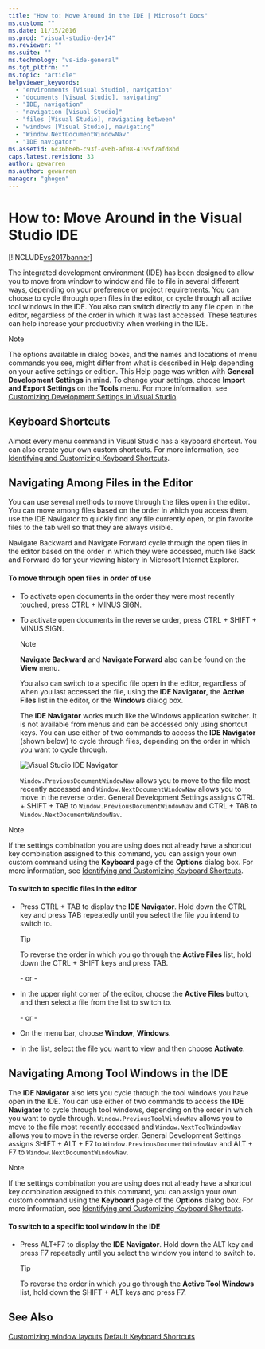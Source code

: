 ```yaml
---
title: "How to: Move Around in the IDE | Microsoft Docs"
ms.custom: ""
ms.date: 11/15/2016
ms.prod: "visual-studio-dev14"
ms.reviewer: ""
ms.suite: ""
ms.technology: "vs-ide-general"
ms.tgt_pltfrm: ""
ms.topic: "article"
helpviewer_keywords:
  - "environments [Visual Studio], navigation"
  - "documents [Visual Studio], navigating"
  - "IDE, navigation"
  - "navigation [Visual Studio]"
  - "files [Visual Studio], navigating between"
  - "windows [Visual Studio], navigating"
  - "Window.NextDocumentWindowNav"
  - "IDE navigator"
ms.assetid: 6c36b6eb-c93f-496b-af08-4199f7afd8bd
caps.latest.revision: 33
author: gewarren
ms.author: gewarren
manager: "ghogen"
---
```

# How to: Move Around in the Visual Studio IDE
[!INCLUDE[vs2017banner](../includes/vs2017banner.md)]

The integrated development environment (IDE) has been designed to allow you to move from window to window and file to file in several different ways, depending on your preference or project requirements. You can choose to cycle through open files in the editor, or cycle through all active tool windows in the IDE. You also can switch directly to any file open in the editor, regardless of the order in which it was last accessed. These features can help increase your productivity when working in the IDE.

> [!NOTE]
>  The options available in dialog boxes, and the names and locations of menu commands you see, might differ from what is described in Help depending on your active settings or edition. This Help page was written with **General Development Settings** in mind. To change your settings, choose **Import and Export Settings** on the **Tools** menu. For more information, see [Customizing Development Settings in Visual Studio](http://msdn.microsoft.com/en-us/22c4debb-4e31-47a8-8f19-16f328d7dcd3).

## Keyboard Shortcuts
 Almost every menu command in Visual Studio has a keyboard shortcut. You can also create your own custom shortcuts. For more information, see [Identifying and Customizing Keyboard Shortcuts](../ide/identifying-and-customizing-keyboard-shortcuts-in-visual-studio.md).

## Navigating Among Files in the Editor
 You can use several methods to move through the files open in the editor. You can move among files based on the order in which you access them, use the IDE Navigator to quickly find any file currently open, or pin favorite files to the tab well so that they are always visible.

 Navigate Backward and Navigate Forward cycle through the open files in the editor based on the order in which they were accessed, much like Back and Forward do for your viewing history in Microsoft Internet Explorer.

#### To move through open files in order of use

- To activate open documents in the order they were most recently touched, press CTRL + MINUS SIGN.

- To activate open documents in the reverse order, press CTRL + SHIFT + MINUS SIGN.

  > [!NOTE]
  >  **Navigate Backward** and **Navigate Forward** also can be found on the **View** menu.

  You also can switch to a specific file open in the editor, regardless of when you last accessed the file, using the **IDE Navigator**, the **Active Files** list in the editor, or the **Windows** dialog box.

  The **IDE Navigator** works much like the Windows application switcher. It is not available from menus and can be accessed only using shortcut keys. You can use either of two commands to access the **IDE Navigator** (shown below) to cycle through files, depending on the order in which you want to cycle through.

  ![Visual Studio IDE Navigator](../ide/media/vs2015-ide-navigator.png "VS2015_IDE_Navigator")

  `Window.PreviousDocumentWindowNav` allows you to move to the file most recently accessed and `Window.NextDocumentWindowNav` allows you to move in the reverse order. General Development Settings assigns CTRL + SHIFT + TAB to `Window.PreviousDocumentWindowNav` and CTRL + TAB to `Window.NextDocumentWindowNav`.

> [!NOTE]
>  If the settings combination you are using does not already have a shortcut key combination assigned to this command, you can assign your own custom command using the **Keyboard** page of the **Options** dialog box. For more information, see [Identifying and Customizing Keyboard Shortcuts](../ide/identifying-and-customizing-keyboard-shortcuts-in-visual-studio.md).

#### To switch to specific files in the editor

-   Press CTRL + TAB to display the **IDE Navigator**. Hold down the CTRL key and press TAB repeatedly until you select the file you intend to switch to.

    > [!TIP]
    >  To reverse the order in which you go through the **Active Files** list, hold down the CTRL + SHIFT keys and press TAB.

     \- or -

-   In the upper right corner of the editor, choose the **Active Files** button, and then select a file from the list to switch to.

     \- or -

-   On the menu bar, choose **Window**, **Windows**.

-   In the list, select the file you want to view and then choose **Activate**.

## Navigating Among Tool Windows in the IDE
 The **IDE Navigator** also lets you cycle through the tool windows you have open in the IDE. You can use either of two commands to access the **IDE Navigator** to cycle through tool windows, depending on the order in which you want to cycle through. `Window.PreviousToolWindowNav` allows you to move to the file most recently accessed and `Window.NextToolWindowNav` allows you to move in the reverse order. General Development Settings assigns SHIFT + ALT + F7 to `Window.PreviousDocumentWindowNav` and ALT + F7 to `Window.NextDocumentWindowNav`.

> [!NOTE]
>  If the settings combination you are using does not already have a shortcut key combination assigned to this command, you can assign your own custom command using the **Keyboard** page of the **Options** dialog box. For more information, see [Identifying and Customizing Keyboard Shortcuts](../ide/identifying-and-customizing-keyboard-shortcuts-in-visual-studio.md).

#### To switch to a specific tool window in the IDE

-   Press ALT+F7 to display the **IDE Navigator**. Hold down the ALT key and press F7 repeatedly until you select the window you intend to switch to.

    > [!TIP]
    >  To reverse the order in which you go through the **Active Tool Windows** list, hold down the SHIFT + ALT keys and press F7.

## See Also
 [Customizing window layouts](../ide/customizing-window-layouts-in-visual-studio.md)
 [Default Keyboard Shortcuts](../ide/default-keyboard-shortcuts-in-visual-studio.md)
